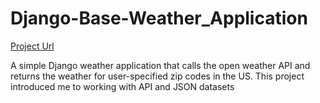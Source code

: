 # Django-Base-Weather_Application
[Project Url](https://web-production-7b58.up.railway.app)

A simple Django weather application that calls the open weather API and returns the weather for user-specified zip codes in the US. This project introduced me to working with API and JSON datasets
